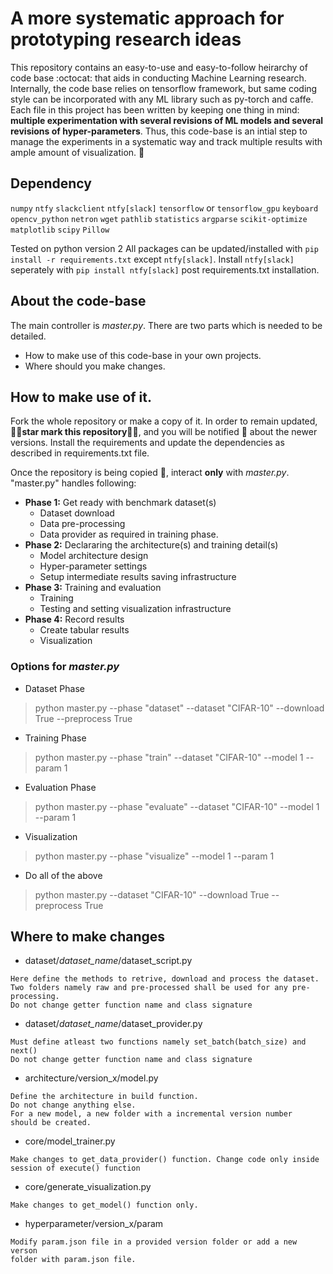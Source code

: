 # A more systematic approach for prototyping research ideas

This repository contains an easy-to-use and easy-to-follow heirarchy of code base :octocat: that aids in conducting Machine Learning research. Internally, the code base relies on tensorflow framework, but same coding style can be incorporated with any ML library such as py-torch and caffe. Each file in this project has been written by keeping one thing in mind: **multiple experimentation with several revisions of ML models and several revisions of hyper-parameters**. Thus, this code-base is an intial step to manage the experiments in a systematic way and track multiple results with ample amount of visualization. :muscle:

## Dependency
`numpy` `ntfy` `slackclient` `ntfy[slack]` `tensorflow` or `tensorflow_gpu` `keyboard` `opencv_python` `netron` `wget` `pathlib` `statistics` `argparse` `scikit-optimize` `matplotlib` `scipy` `Pillow`

Tested on python version 2
All packages can be updated/installed with `pip install -r requirements.txt` except `ntfy[slack]`. Install `ntfy[slack]` seperately with `pip install ntfy[slack]` post requirements.txt installation.

## About the code-base
The main controller is *master.py*. There are two parts which is needed to be detailed.
* How to make use of this code-base in your own projects.
* Where should you make changes.

## How to make use of it.
Fork the whole repository or make a copy of it. In order to remain updated, :star2::star2:**star mark this repository**:star2::star2:, and you will be notified :calling: about the newer versions. Install the requirements and update the dependencies as described in requirements.txt file.

Once the repository is being copied :floppy_disk:, interact **only** with *master.py*.
"master.py" handles following:
* **Phase 1:** Get ready with benchmark dataset(s)
    * Dataset download
    * Data pre-processing
    * Data provider as required in training phase.
* **Phase 2:** Declararing the architecture(s) and training detail(s)
    * Model architecture design
    * Hyper-parameter settings
    * Setup intermediate results saving infrastructure
* **Phase 3:** Training and evaluation
    * Training
    * Testing and setting visualization infrastructure
* **Phase 4:** Record results
    * Create tabular results
    * Visualization

### Options for *master.py*
* Dataset Phase
> python master.py --phase "dataset" --dataset "CIFAR-10" --download True --preprocess True

* Training Phase
> python master.py --phase "train" --dataset "CIFAR-10" --model 1 --param 1

* Evaluation Phase
> python master.py --phase "evaluate" --dataset "CIFAR-10" --model 1 --param 1

* Visualization
> python master.py --phase "visualize" --model 1 --param 1

* Do all of the above
> python master.py --dataset "CIFAR-10" --download True --preprocess True

## Where to make changes
* dataset/*dataset_name*/dataset_script.py
```
Here define the methods to retrive, download and process the dataset.
Two folders namely raw and pre-processed shall be used for any pre-processing.
Do not change getter function name and class signature
```

* dataset/*dataset_name*/dataset_provider.py
```
Must define atleast two functions namely set_batch(batch_size) and next()
Do not change getter function name and class signature
```

* architecture/version_x/model.py
```
Define the architecture in build function.
Do not change anything else.
For a new model, a new folder with a incremental version number
should be created.
```

* core/model_trainer.py
```
Make changes to get_data_provider() function. Change code only inside
session of execute() function
```

* core/generate_visualization.py
```
Make changes to get_model() function only.
```

* hyperparameter/version_x/param
```
Modify param.json file in a provided version folder or add a new verson
folder with param.json file.
```
